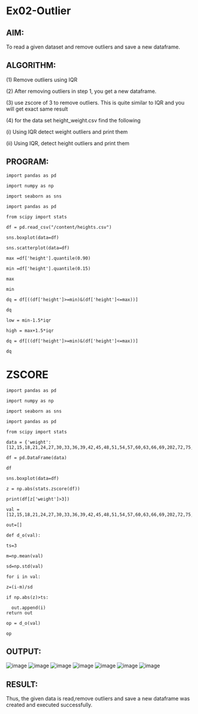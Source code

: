 # Ex02-Outlier

## AIM:
To read a given dataset and remove outliers and save a new dataframe.

## ALGORITHM:

(1) Remove outliers using IQR

(2) After removing outliers in step 1, you get a new dataframe.

(3) use zscore of 3 to remove outliers. This is quite similar to IQR and you will get exact same result

(4) for the data set height_weight.csv find the following

(i) Using IQR detect weight outliers and print them

(ii) Using IQR, detect height outliers and print them

## PROGRAM:
```
import pandas as pd

import numpy as np

import seaborn as sns

import pandas as pd

from scipy import stats

df = pd.read_csv("/content/heights.csv")

sns.boxplot(data=df)

sns.scatterplot(data=df)

max =df['height'].quantile(0.90)

min =df['height'].quantile(0.15)

max

min

dq = df[((df['height']>=min)&(df['height']<=max))]

dq

low = min-1.5*iqr

high = max+1.5*iqr

dq = df[((df['height']>=min)&(df['height']<=max))]

dq
```
# ZSCORE
```
import pandas as pd

import numpy as np

import seaborn as sns

import pandas as pd

from scipy import stats

data = {'weight':[12,15,18,21,24,27,30,33,36,39,42,45,48,51,54,57,60,63,66,69,202,72,75,78,81,84,232,87,90,93,96,99,258]}

df = pd.DataFrame(data)

df

sns.boxplot(data=df)

z = np.abs(stats.zscore(df))

print(df[z['weight']>3])

val = [12,15,18,21,24,27,30,33,36,39,42,45,48,51,54,57,60,63,66,69,202,72,75,78,81,84,232,87,90,93,96,99,258]

out=[]

def d_o(val):

ts=3

m=np.mean(val)

sd=np.std(val)

for i in val:

z=(i-m)/sd

if np.abs(z)>ts:

  out.append(i)
return out

op = d_o(val)

op
```

## OUTPUT:
![image](https://github.com/Evangelin-Ruth/ODD2023---Datascience---Ex-02/assets/94219798/9681119d-3cda-4a00-9e43-d469bb268a8c)
![image](https://github.com/Evangelin-Ruth/ODD2023---Datascience---Ex-02/assets/94219798/6a7e8f88-7e78-4d1c-b90d-4aaa958ed8c5)
![image](https://github.com/Evangelin-Ruth/ODD2023---Datascience---Ex-02/assets/94219798/8c854777-1675-4611-8b14-8451fd5e7069)
![image](https://github.com/Evangelin-Ruth/ODD2023---Datascience---Ex-02/assets/94219798/ab7611c0-f890-4642-a95a-39d637631fc4)
![image](https://github.com/Evangelin-Ruth/ODD2023---Datascience---Ex-02/assets/94219798/7df83e36-6d68-456b-ad67-6c8e932a56ae)
![image](https://github.com/Evangelin-Ruth/ODD2023---Datascience---Ex-02/assets/94219798/5f32440e-4b0e-43c0-9028-5d01364fdb23)
![image](https://github.com/Evangelin-Ruth/ODD2023---Datascience---Ex-02/assets/94219798/19ef5df2-eaf5-454d-a404-ac915259fde5)





## RESULT:
Thus, the given data is read,remove outliers and save a new dataframe was created and executed successfully.











